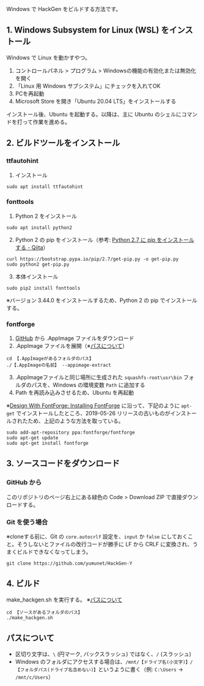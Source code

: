 Windows で HackGen をビルドする方法です。


## 1. Windows Subsystem for Linux (WSL) をインストール

Windows で Linux を動かすやつ。
1. コントロールパネル > プログラム > Windowsの機能の有効化または無効化 を開く
2. 「Linux 用 Windows サブシステム」にチェックを入れてOK
3. PCを再起動
4. Microsoft Store を開き「Ubuntu 20.04 LTS」をインストールする

インストール後、Ubuntu を起動する。以降は、主に Ubuntu のシェルにコマンドを打って作業を進める。


## 2. ビルドツールをインストール

### ttfautohint
1. インストール
```
sudo apt install ttfautohint
```

### fonttools
1. Python 2 をインストール
```
sudo apt install python2
```

2. Python 2 の pip をインストール（参考: [Python 2.7 に pip をインストールする - Qiita](https://qiita.com/sg0hsmt/items/f8fc8d587bff816654a8)）
```
curl https://bootstrap.pypa.io/pip/2.7/get-pip.py -o get-pip.py
sudo python2 get-pip.py
```

3. 本体インストール
```
sudo pip2 install fonttools
```

※バージョン 3.44.0 をインストールするため、Python 2 の pip でインストールする。

### fontforge
1. [GitHub](https://github.com/fontforge/fontforge/releases) から .AppImage ファイルをダウンロード
2. .AppImage ファイルを展開（※[パスについて](#パスについて)）
```
cd 【.AppImageがあるフォルダのパス】
./【.AppImageの名前】 --appimage-extract
```
3. .AppImageファイルと同じ場所に生成された `squashfs-root\usr\bin` フォルダのパスを、Windows の環境変数 `Path` に追加する
4. Path を再読み込みさせるため、Ubuntu を再起動

※[Design With FontForge: Installing FontForge](http://designwithfontforge.com/en-US/Installing_Fontforge.html) に沿って、下記のように `apt-get` でインストールしたところ、2019-05-26 リリースの古いものがインストールされたため、上記のような方法を取っている。
```
sudo add-apt-repository ppa:fontforge/fontforge
sudo apt-get update
sudo apt-get install fontforge
```

## 3. ソースコードをダウンロード

### GitHub から
このリポジトリのページ右上にある緑色の Code > Download ZIP で直接ダウンロードする。

### Git を使う場合
※cloneする前に、Git の `core.autocrlf` 設定を、`input` か `false` にしておくこと。そうしないとファイルの改行コードが勝手に LF から CRLF に変換され、うまくビルドできなくなってしまう。
```
git clone https://github.com/yumunet/HackGen-Y
```


## 4. ビルド

make_hackgen.sh を実行する。
※[パスについて](#パスについて)
```
cd 【ソースがあるフォルダのパス】
./make_hackgen.sh
```


## パスについて

- 区切り文字は、`\` (円マーク, バックスラッシュ) ではなく、`/` (スラッシュ)
- Windows のフォルダにアクセスする場合は、`/mnt/【ドライブ名(小文字)】/【フォルダパス(ドライブ名含めない)】`というように書く（例: `C:\Users` -> `/mnt/c/Users`）
